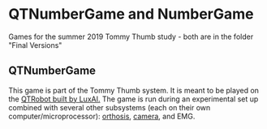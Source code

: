 # QTNumberGame and NumberGame
Games for the summer 2019 Tommy Thumb study - both are in the folder "Final Versions"

## QTNumberGame
This game is part of the Tommy Thumb system. It is meant to be played on the [QTRobot built by LuxAI.](http://wiki.ros.org/Robots/qtrobot) The game is run during an experimental set up combined with several other subsystems (each on their own computer/microprocessor): [orthosis](https://github.com/jonreal/openWearable/tree/thumbsup), [camera](https://github.com/HeegerGao/USC), and EMG. 

<br><br>
